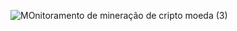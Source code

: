 
![MOnitoramento de mineração de cripto moeda (3)](https://user-images.githubusercontent.com/70453945/108512650-4b624f80-72a0-11eb-85ea-673eddffde9d.png)

